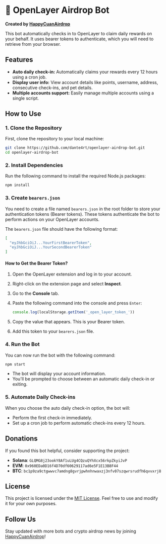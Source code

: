 # 🚀 OpenLayer Airdrop Bot

**Created by [HappyCuanAirdrop](https://t.me/HappyCuanAirdrop)**

This bot automatically checks in to OpenLayer to claim daily rewards on your behalf. It uses bearer tokens to authenticate, which you will need to retrieve from your browser.

## Features

- **Auto daily check-in:** Automatically claims your rewards every 12 hours using a cron job.
- **Display user info:** View account details like points, username, address, consecutive check-ins, and pet details.
- **Multiple accounts support:** Easily manage multiple accounts using a single script.

## How to Use

### 1. Clone the Repository

First, clone the repository to your local machine:

```bash
git clone https://github.com/dante4rt/openlayer-airdrop-bot.git
cd openlayer-airdrop-bot
```

### 2. Install Dependencies

Run the following command to install the required Node.js packages:

```bash
npm install
```

### 3. Create `bearers.json`

You need to create a file named `bearers.json` in the root folder to store your authentication tokens (Bearer tokens). These tokens authenticate the bot to perform actions on your OpenLayer accounts.

The `bearers.json` file should have the following format:

```json
[
  "eyJhbGciOiJ...YourFirstBearerToken",
  "eyJhbGciOiJ...YourSecondBearerToken"
]
```

#### How to Get the Bearer Token?

1. Open the OpenLayer extension and log in to your account.
2. Right-click on the extension page and select **Inspect**.
3. Go to the **Console** tab.
4. Paste the following command into the console and press `Enter`:

   ```javascript
   console.log(localStorage.getItem('_open_layer_token_'))
   ```

5. Copy the value that appears. This is your Bearer token.
6. Add this token to your `bearers.json` file.

### 4. Run the Bot

You can now run the bot with the following command:

```bash
npm start
```

- The bot will display your account information.
- You'll be prompted to choose between an automatic daily check-in or exiting.

### 5. Automate Daily Check-ins

When you choose the auto daily check-in option, the bot will:

- Perform the first check-in immediately.
- Set up a cron job to perform automatic check-ins every 12 hours.

## Donations

If you found this bot helpful, consider supporting the project:

- **Solana**: `GLQMG8j23ookY8Af1uLUg4CQzuQYhXcx56rkpZkyiJvP`
- **EVM**: `0x960EDa0D16f4D70df60629117ad6e5F1E13B8F44`
- **BTC**: `bc1p9za9ctgwwvc7amdng8gvrjpwhnhnwaxzj3nfv07szqwrsrudfh6qvvxrj8`

## License

This project is licensed under the [MIT License](LICENSE). Feel free to use and modify it for your own purposes.

## Follow Us

Stay updated with more bots and crypto airdrop news by joining [HappyCuanAirdrop](https://t.me/HappyCuanAirdrop)!
